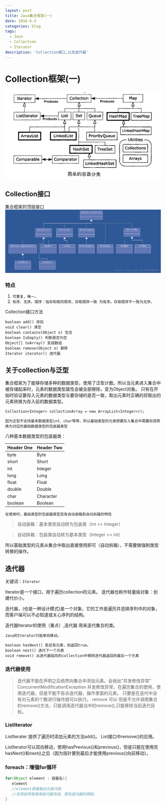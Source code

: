 ```yaml
---
layout: post
title: Java集合框架(一)
date: 2016-6-3
categories: blog
tags:
  - Java
  - Collection
  - Iterator
description: 'Collection接口,以及迭代器'
---
```


# Collection框架(一)

![集合框架继承关系图](/img/collectionFramework.png)

## Collection接口

集合框架的顶层接口 ![集合框架继承关系图](/img/collectionExtends.jpg)

### 特点

1. `可重复，唯一。`
2. `有序、无序。顺序：指存和取的顺序。存取顺序一致 为有序。存取顺序不一致为无序。`

Collection接口方法

```
boolean add() 添加
void clear() 清空
boolean contains(Object o) 包含
boolean IsEmpty() 判断是否为空
Object[] toArray() 变成数组
boolean remove(Object o) 删除
Iterator iterator() 迭代器
```

## 关于collection与泛型

集合框架为了能够存储多种的数据类型，使用了泛型计数。所以当元素进入集合中被存储起来时，元素的数据类型属性会被全部擦除，变为Object对象。 只有在开始时验证要存入元素的数据类型与要存储的是否一致，取出元素时正确的将取出的元素转换为存入前的数据类型。

```
Collection<Integer> collectionArray = new ArrayList<Integer>();
```

`因为泛型不支持基本数据类型int、char等等，所以基础类型的元素想要存入集合中需要将其转换为对应的基础数据类型的包装器类型`

八种基本数据类型的包装器类：

Header One | Header Two
:--------- | :---------
byte       | Byte
short      | Short
int        | Integer
long       | Long
float      | Float
double     | Double
char       | Character
boolean    | Boolean

`在使用时，基础类型的包装器类型具有自动装箱和自动拆箱的特性`

> 自动装箱：基本类型自动转为包装类（int >> Integer）

> 自动拆箱：包装类自动转为基本类型（Integer >> int）

所以基础类型的元素从集合中取出直接使用即可（自动拆箱），不需要做强制类型转换的操作。

## 迭代器

关键词：`Iterator`

Iterator是一个接口，用于遍历collection的元素。 迭代器也称作轻量级对象：创建代价小。

迭代器，(也是一种设计模式)是一个对象，它的工作是遍历并选择序列中的对象，而客户端可以不必知道或关心序列的结构。

迭代器Iterator的使用（重点）,迭代器 用来迭代集合的类。

`Java的Iterator只能单向移动。`

```
boolean hasNext() 若还有元素，则返回true。
boolean nest() 迭代下一个元素
void remove() 从迭代器指向的collection中移除迭代器返回的最后一个元素
```

### 迭代器使用

> 迭代器不能在声明之后依然向集合中添加元素。会抛出"并发修改异常" ConcurrentModificationException 并发修改异常，在遍历集合的使用，使用迭代器，但是不能不告诉迭代器，操作里面的元素。 只要是在迭代中没有对元素的个数进行操作就可以执行。 remove 可以 但是不允许调用集合的remove()方法，只能调用迭代器当中的remove(),只能移除当前迭代目标。

### ListIterator

ListIterater 提供了遍历时添加元素的方法add()。 List接口中remove()的应用。

ListIterator可以双向移动，使用hasPrevious()和previous()，但是只能在使用完hasNext()和next()之后（因为指针要到最后才能使用previous()向前移动）。

### foreach：增强for循环

```java
for(Object element : 容器名){
   element
   //element直接取出元素内容
   //实质依然是使用迭代器完成，受到迭代器的限制。
}
```
